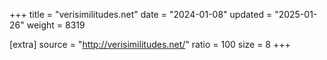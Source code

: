 +++
title = "verisimilitudes.net"
date = "2024-01-08"
updated = "2025-01-26"
weight = 8319

[extra]
source = "http://verisimilitudes.net/"
ratio = 100
size = 8
+++

